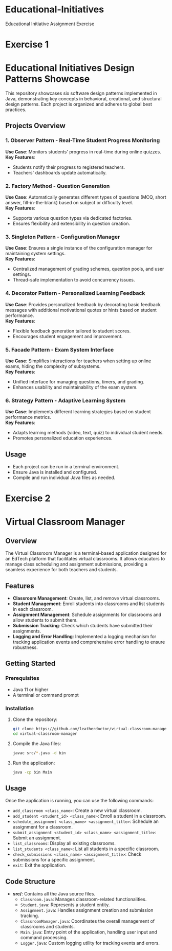# Educational-Initiatives
Educational Initiative Assignment Exercise

# **Exercise 1**

# Educational Initiatives Design Patterns Showcase

This repository showcases six software design patterns implemented in Java, demonstrating key concepts in behavioral, creational, and structural design patterns. Each project is organized and adheres to global best practices.

## Projects Overview

### 1. Observer Pattern - Real-Time Student Progress Monitoring
**Use Case**: Monitors students' progress in real-time during online quizzes.  
**Key Features**: 
- Students notify their progress to registered teachers.
- Teachers' dashboards update automatically.

### 2. Factory Method - Question Generation
**Use Case**: Automatically generates different types of questions (MCQ, short answer, fill-in-the-blank) based on subject or difficulty level.  
**Key Features**:
- Supports various question types via dedicated factories.
- Ensures flexibility and extensibility in question creation.

### 3. Singleton Pattern - Configuration Manager
**Use Case**: Ensures a single instance of the configuration manager for maintaining system settings.  
**Key Features**:
- Centralized management of grading schemes, question pools, and user settings.
- Thread-safe implementation to avoid concurrency issues.

### 4. Decorator Pattern - Personalized Learning Feedback
**Use Case**: Provides personalized feedback by decorating basic feedback messages with additional motivational quotes or hints based on student performance.  
**Key Features**:
- Flexible feedback generation tailored to student scores.
- Encourages student engagement and improvement.

### 5. Facade Pattern - Exam System Interface
**Use Case**: Simplifies interactions for teachers when setting up online exams, hiding the complexity of subsystems.  
**Key Features**:
- Unified interface for managing questions, timers, and grading.
- Enhances usability and maintainability of the exam system.

### 6. Strategy Pattern - Adaptive Learning System
**Use Case**: Implements different learning strategies based on student performance metrics.  
**Key Features**:
- Adapts learning methods (video, text, quiz) to individual student needs.
- Promotes personalized education experiences.

## Usage
- Each project can be run in a terminal environment.
- Ensure Java is installed and configured.
- Compile and run individual Java files as needed.




# **Exercise 2**

# Virtual Classroom Manager

## Overview

The Virtual Classroom Manager is a terminal-based application designed for an EdTech platform that facilitates virtual classrooms. It allows educators to manage class scheduling and assignment submissions, providing a seamless experience for both teachers and students.

## Features

- **Classroom Management**: Create, list, and remove virtual classrooms.
- **Student Management**: Enroll students into classrooms and list students in each classroom.
- **Assignment Management**: Schedule assignments for classrooms and allow students to submit them.
- **Submission Tracking**: Check which students have submitted their assignments.
- **Logging and Error Handling**: Implemented a logging mechanism for tracking application events and comprehensive error handling to ensure robustness.

## Getting Started

### Prerequisites

- Java 11 or higher
- A terminal or command prompt

### Installation

1. Clone the repository:
   ```bash
   git clone https://github.com/leatherdoctor/virtual-classroom-manager.git
   cd virtual-classroom-manager
   ```

2. Compile the Java files:
   ```bash
   javac src/*.java -d bin
   ```

3. Run the application:
   ```bash
   java -cp bin Main
   ```

## Usage

Once the application is running, you can use the following commands:

- `add_classroom <class_name>`: Create a new virtual classroom.
- `add_student <student_id> <class_name>`: Enroll a student in a classroom.
- `schedule_assignment <class_name> <assignment_title>`: Schedule an assignment for a classroom.
- `submit_assignment <student_id> <class_name> <assignment_title>`: Submit an assignment.
- `list_classrooms`: Display all existing classrooms.
- `list_students <class_name>`: List all students in a specific classroom.
- `check_submissions <class_name> <assignment_title>`: Check submissions for a specific assignment.
- `exit`: Exit the application.

## Code Structure

- **src/**: Contains all the Java source files.
  - `Classroom.java`: Manages classroom-related functionalities.
  - `Student.java`: Represents a student entity.
  - `Assignment.java`: Handles assignment creation and submission tracking.
  - `ClassroomManager.java`: Coordinates the overall management of classrooms and students.
  - `Main.java`: Entry point of the application, handling user input and command processing.
  - `Logger.java`: Custom logging utility for tracking events and errors.

